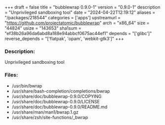 +++
draft = false
title = "bubblewrap 0.9.0-1"
version = "0.9.0-1"
description = "Unprivileged sandboxing tool"
date = "2024-04-22T12:19:12"
aliases = "/packages/218544"
categories = ['apps']
upstreamurl = "https://github.com/projectatomic/bubblewrap"
arch = "x86_64"
size = "44824"
usize = "143653"
sha1sum = "ef38b26a96da6abd8a188e94abbcf0675ac44ef1"
depends = "['glibc']"
reverse_depends = "['flatpak', 'opam', 'webkit-gtk3']"
+++
### Description: 
Unprivileged sandboxing tool

### Files: 
* /usr/bin/bwrap
* /usr/share/bash-completion/completions/bwrap
* /usr/share/doc/bubblewrap-0.9.0/COPYING
* /usr/share/doc/bubblewrap-0.9.0/LICENSE
* /usr/share/doc/bubblewrap-0.9.0/README.md
* /usr/share/man/man1/bwrap.1.gz
* /usr/share/zsh/site-functions/_bwrap
